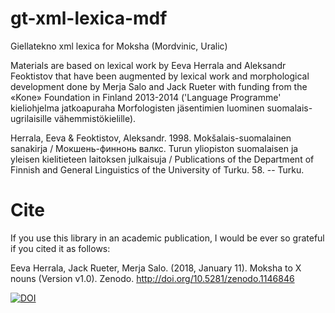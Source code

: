 # gt-xml-lexica-mdf
Giellatekno xml lexica for Moksha (Mordvinic, Uralic)

Materials are based on lexical work by Eeva Herrala and Aleksandr Feoktistov that have been augmented by lexical work and morphological development done by Merja Salo and Jack Rueter with funding from the «Kone» Foundation in Finland 2013-2014 ('Language Programme' kieliohjelma jatkoapuraha Morfologisten jäsentimien luominen suomalais-ugrilaisille vähemmistökielille).


Herrala, Eeva & Feoktistov, Aleksandr. 1998. Mokšalais-suomalainen sanakirja / Мокшень-финнонь валкс. Turun yliopiston suomalaisen ja yleisen kielitieteen laitoksen julkaisuja / Publications of the Department of Finnish and General Linguistics of the University of Turku. 58. -- Turku.

# Cite
If you use this library in an academic publication, I would be ever so grateful if you cited it as follows:

Eeva Herrala, Jack Rueter, Merja Salo. (2018, January 11). Moksha to X nouns (Version v1.0). Zenodo. http://doi.org/10.5281/zenodo.1146846

[![DOI](https://zenodo.org/badge/1146846.svg)](https://zenodo.org/badge/latestdoi/1146846)

